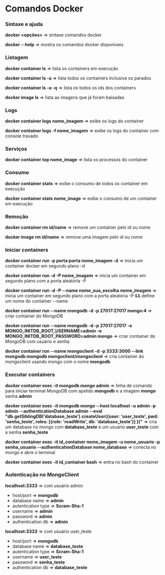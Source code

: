 # Comandos Docker


### Sintaxe e ajuda
__docker <comando> <subcomando> <opções>__ => sintaxe comandos docker

__docker --help__ => mostra os comandos docker disponíveis 


### Listagem

__docker container ls__ => lista os containers em execução

__docker container ls -a__ => lista todos os containers inclusive os parados

__docker container ls -a -q__ => lista os todos os ids dos containers

__docker image ls__ => lista as imagens que já foram baixadas


### Logs

__docker container logs nome_imagem__ => exibe os logs do container

__docker container logs -f nome_imagem__ => exibe os logs do container com console travado


### Serviços

__docker container top nome_image__ => lista os processos do container


### Consumo

__docker container stats__ => exibe o consumo de todos os container em execução

__docker container stats nome_image__ => exibe o consumo de um container em execução


### Remoção

__docker container rm id/name__ => remove um container pelo id ou nome

__docker image rm id/name__ => remove uma imagem pelo id ou nome


### Iniciar containers

__docker container run -p porta:porta nome_imagem -d__ => inicia um container docker em segundo plano -d

__docker container run -d -P nome_imagem__ => inicia um container em segundo plano com a porta aleatória -P

__docker container run -d -P --name nome_sua_escolha nome_imagem__ => inicia um container em segundo plano com a porta aleatória -P && define um nome do container --name

__docker container run --name mongodb -d -p 27017:27017 mongo:4__ => criar container do MongoDB

__docker container run --name mongodb -d -p 27017:27017 -e MONGO_INITDB_ROOT_USERNAME=admin -e MONGO_INITDB_ROOT_PASSWORD=admin mongo__ => criar container do MongoDB com usuário e senha

__docker container run --name mongoclient -d -p 3333:3000 --link mongodb:mongodb mongoclient/mongoclient__ => cria container do mongoclient usando mongo com o nome __mongodb__ 


### Executar containers

__docker container exec -it mongodb mongo admin__ => linha de comando para iniciar terminal MongoDB com apelido __mongodb__ e a imagem __mongo__ senha __admin__

__docker container exec -it mongodb mongo --host localhost -u admin -p admin --authenticationDatabase admin --eval "db.getSiblingDB('database_teste').createUser({user: 'user_teste', pwd: 'senha_teste', roles: [{role: 'readWrite', db: 'database_teste'}] })"__ => cria um database no mongo com __database_teste__ e um usuário __user_teste__ com a senha __senha_teste__

__docker container exec -it id_container nome_imagem -u nome_usuario -p senha_usuario --authenticationDatabase nome_database__ => conecta no mongo e abre o terminal

__docker container exec -it id_container bash__ => entra no bash do container



### Autenticação no MongoClient

__localhost:3333__ => com usuário admin
- host/port => __mongodb__
- database name => __admin__
- autentication type => __Scram-Sha-1__
- username => __admin__
- password => __admin__
- authentication db => __admin__

__localhost:3333__ => com usuário user_teste
- host/port => __mongodb__
- database name => __database_teste__
- autentication type => __Scram-Sha-1__
- username => __user_teste__
- password => __senha_teste__
- authentication db => __database_teste__

